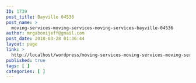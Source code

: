 ```yaml
---
ID: 1739
post_title: Bayville 04536
post_name: >
  moving-services-moving-services-moving-services-bayville-04536
author: mrgabonijeff@gmail.com
post_date: 2018-03-28 01:36:44
layout: page
link: >
  http://localhost/wordpress/moving-services-moving-services-moving-services-bayville-04536/
published: true
tags: [ ]
categories: [ ]
---
```

